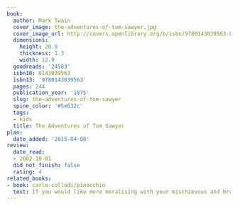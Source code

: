 ```yaml
---
book:
  author: Mark Twain
  cover_image: the-adventures-of-tom-sawyer.jpg
  cover_image_url: http://covers.openlibrary.org/b/isbn/9780143039563-L.jpg
  dimensions:
    height: 20.0
    thickness: 1.3
    width: 12.9
  goodreads: '24583'
  isbn10: 0143039563
  isbn13: '9780143039563'
  pages: 244
  publication_year: '1875'
  slug: the-adventures-of-tom-sawyer
  spine_color: '#5e632c'
  tags:
  - kids
  title: The Adventures of Tom Sawyer
plan:
  date_added: '2015-04-08'
review:
  date_read:
  - 2002-10-01
  did_not_finish: false
  rating: 4
related_books:
- book: carlo-collodi/pinocchio
  text: If you would like more moralising with your mischievous and brutal childhood tales, Pinocchio is the place to go.
---
```

